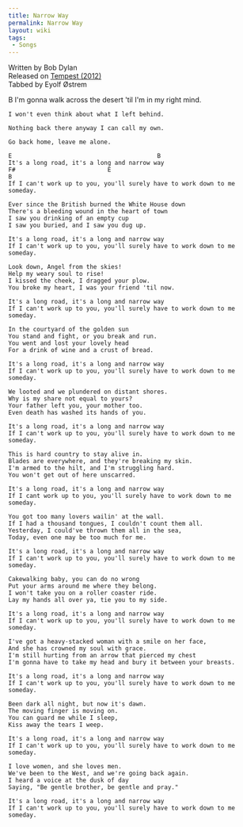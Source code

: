 ```yaml
---
title: Narrow Way
permalink: Narrow Way
layout: wiki
tags:
 - Songs
---
```


<span class="writtenby">Written by <span class="writer">Bob Dylan
</span></span>  
<span class="versioninfo">Released on [Tempest
(2012)](Tempest (2012))</span>  
<span class="tabbedby">Tabbed by <span class="tabber"> Eyolf Østrem
</span></span>

<div class="song">
    B
    I'm gonna walk across the desert 'til I'm in my right mind.

    I won't even think about what I left behind.

    Nothing back there anyway I can call my own.

    Go back home, leave me alone.

    E                                         B
    It's a long road, it's a long and narrow way
    F#                          E                                         B
    If I can't work up to you, you'll surely have to work down to me someday.

    Ever since the British burned the White House down
    There's a bleeding wound in the heart of town
    I saw you drinking of an empty cup
    I saw you buried, and I saw you dug up.

    It's a long road, it's a long and narrow way
    If I can't work up to you, you'll surely have to work down to me someday.

    Look down, Angel from the skies!
    Help my weary soul to rise!
    I kissed the cheek, I dragged your plow.
    You broke my heart, I was your friend 'til now.

    It's a long road, it's a long and narrow way
    If I can't work up to you, you'll surely have to work down to me someday.

    In the courtyard of the golden sun
    You stand and fight, or you break and run.
    You went and lost your lovely head
    For a drink of wine and a crust of bread.

    It's a long road, it's a long and narrow way
    If I can't work up to you, you'll surely have to work down to me someday.

    We looted and we plundered on distant shores.
    Why is my share not equal to yours?
    Your father left you, your mother too.
    Even death has washed its hands of you.

    It's a long road, it's a long and narrow way
    If I can't work up to you, you'll surely have to work down to me someday.

    This is hard country to stay alive in.
    Blades are everywhere, and they're breaking my skin.
    I'm armed to the hilt, and I'm struggling hard.
    You won't get out of here unscarred.

    It's a long road, it's a long and narrow way
    If I cant work up to you, you'll surely have to work down to me someday.

    You got too many lovers wailin' at the wall.
    If I had a thousand tongues, I couldn't count them all.
    Yesterday, I could've thrown them all in the sea,
    Today, even one may be too much for me.

    It's a long road, it's a long and narrow way
    If I can't work up to you, you'll surely have to work down to me someday.

    Cakewalking baby, you can do no wrong
    Put your arms around me where they belong.
    I won't take you on a roller coaster ride.
    Lay my hands all over ya, tie you to my side.

    It's a long road, it's a long and narrow way
    If I can't work up to you, you'll surely have to work down to me someday.

    I've got a heavy-stacked woman with a smile on her face,
    And she has crowned my soul with grace.
    I'm still hurting from an arrow that pierced my chest
    I'm gonna have to take my head and bury it between your breasts.

    It's a long road, it's a long and narrow way
    If I can't work up to you, you'll surely have to work down to me someday.

    Been dark all night, but now it's dawn.
    The moving finger is moving on.
    You can guard me while I sleep,
    Kiss away the tears I weep.

    It's a long road, it's a long and narrow way
    If I can't work up to you, you'll surely have to work down to me someday.

    I love women, and she loves men.
    We've been to the West, and we're going back again.
    I heard a voice at the dusk of day
    Saying, "Be gentle brother, be gentle and pray."

    It's a long road, it's a long and narrow way
    If I can't work up to you, you'll surely have to work down to me someday.

</div>

